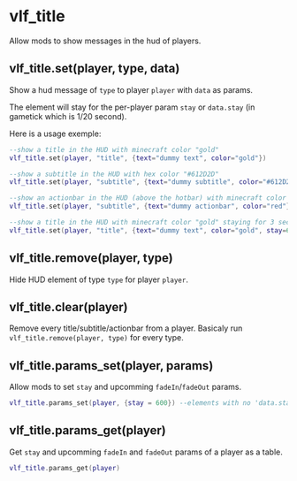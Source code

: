 # vlf_title

Allow mods to show messages in the hud of players.

## vlf_title.set(player, type, data)

Show a hud message of `type` to player `player` with `data` as params.

The element will stay for the per-player param `stay` or `data.stay` (in gametick which is 1/20 second).

Here is a usage exemple:

```lua
--show a title in the HUD with minecraft color "gold" 
vlf_title.set(player, "title", {text="dummy text", color="gold"})

--show a subtitle in the HUD with hex color "#612D2D" 
vlf_title.set(player, "subtitle", {text="dummy subtitle", color="#612D2D"})

--show an actionbar in the HUD (above the hotbar) with minecraft color "red"
vlf_title.set(player, "subtitle", {text="dummy actionbar", color="red"})

--show a title in the HUD with minecraft color "gold" staying for 3 seconds (override stay setting)
vlf_title.set(player, "title", {text="dummy text", color="gold", stay=60})
```

## vlf_title.remove(player, type)

Hide HUD element of type `type` for player `player`.

## vlf_title.clear(player)

Remove every title/subtitle/actionbar from a player.
Basicaly run `vlf_title.remove(player, type)` for every type.

## vlf_title.params_set(player, params)

Allow mods to set `stay` and upcomming `fadeIn`/`fadeOut` params.

```lua
vlf_title.params_set(player, {stay = 600}) --elements with no 'data.stay' field will stay during 30s (600/20)
```

## vlf_title.params_get(player)

Get `stay` and upcomming `fadeIn` and `fadeOut` params of a player as a table.

```lua
vlf_title.params_get(player)
```